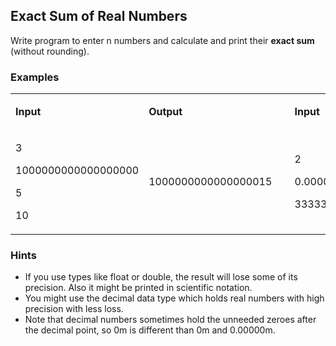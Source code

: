 <h2>Exact Sum of Real Numbers</h2>
<p>Write program to enter n numbers and calculate and print their <strong>exact sum</strong> (without rounding).</p>
<h3>Examples</h3>
<table width="646">
<tbody>
<tr>
<td width="153">
<p><strong>Input</strong></p>
</td>
<td width="165">
<p><strong>Output</strong></p>
</td>
<td width="12">
<p><strong>&nbsp;</strong></p>
</td>
<td width="112">
<p><strong>Input</strong></p>
</td>
<td width="205">
<p><strong>Output</strong></p>
</td>
</tr>
<tr>
<td width="153">
<p>3</p>
<p>1000000000000000000</p>
<p>5</p>
<p>10</p>
</td>
<td width="165">
<p>1000000000000000015</p>
</td>
<td width="12">
<p>&nbsp;</p>
</td>
<td width="112">
<p>2</p>
<p>0.00000000003</p>
<p>333333333333.3</p>
</td>
<td width="205">
<p>333333333333.30000000003</p>
</td>
</tr>
</tbody>
</table>
<h3>Hints</h3>
<ul>
<li>If you use types like float or double, the result will lose some of its precision. Also it might be printed in scientific notation.</li>
<li>You might use the decimal data type which holds real numbers with high precision with less loss.</li>
<li>Note that decimal numbers sometimes hold the unneeded zeroes after the decimal point, so 0m is different than 0m and 0.00000m.</li>
</ul>